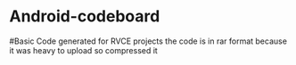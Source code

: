 # Android-codeboard
#Basic Code generated for RVCE projects
the code is in rar format because it was heavy to upload so compressed it
